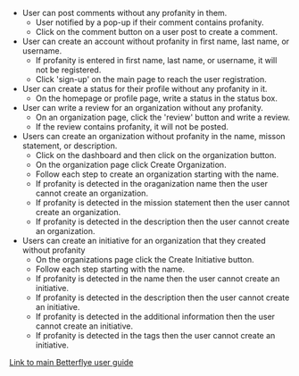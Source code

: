 - User can post comments without any profanity in them.
  - User notified by a pop-up if their comment contains profanity.
  - Click on the comment button on a user post to create a comment.
- User can create an account without profanity in first name, last name, or username.
  - If profanity is entered in first name, last name, or username, it will not be registered.
  - Click 'sign-up' on the main page to reach the user registration. 
- User can create a status for their profile without any profanity in it.
  - On the homepage or profile page, write a status in the status box.
- User can write a review for an organization without any profanity.
  - On an organization page, click the 'review' button and write a review.
  - If the review contains profanity, it will not be posted. 
- Users can create an organization without profanity in the name, misson statement, or description.
  - Click on the dashboard and then click on the organization button.
  - On the organization page click Create Organization.
  - Follow each step to create an organization starting with the name.
  - If profanity is detected in the oraganization name then the user cannot create an organization.
  - If profanity is detected in the mission statement then the user cannot create an organization.
  - If profanity is detected in the description then the user cannot create an organization.
- Users can create an initiative for an organization that they created without profanity
  - On the organizations page click the Create Initiative button.
  - Follow each step starting with the name.
  - If profanity is detected in the name then the user cannot create an initiative.
  - If profanity is detected in the description then the user cannot create an initiative.
  - If profanity is detected in the additional information then the user cannot create an initiative.
  - If profanity is detected in the tags then the user cannot create an initiative.

<a href="https://github.com/tms326/Betterflye/blob/content-filter-testing/Documentation/User.md">Link to main Betterflye user guide</a>
